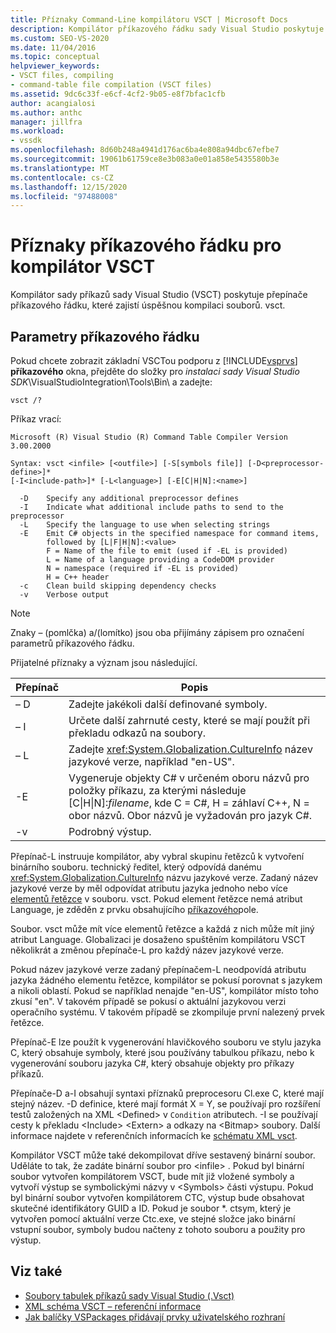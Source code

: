 ```yaml
---
title: Příznaky Command-Line kompilátoru VSCT | Microsoft Docs
description: Kompilátor příkazového řádku sady Visual Studio poskytuje možnosti příkazového řádku pro zajištění úspěšné kompilace souborů. vsct.
ms.custom: SEO-VS-2020
ms.date: 11/04/2016
ms.topic: conceptual
helpviewer_keywords:
- VSCT files, compiling
- command-table file compilation (VSCT files)
ms.assetid: 9dc6c33f-e6cf-4cf2-9b05-e8f7bfac1cfb
author: acangialosi
ms.author: anthc
manager: jillfra
ms.workload:
- vssdk
ms.openlocfilehash: 8d60b248a4941d176ac6ba4e808a94dbc67efbe7
ms.sourcegitcommit: 19061b61759ce8e3b083a0e01a858e5435580b3e
ms.translationtype: MT
ms.contentlocale: cs-CZ
ms.lasthandoff: 12/15/2020
ms.locfileid: "97488008"
---
```

# <a name="vsct-compiler-command-line-flags"></a>Příznaky příkazového řádku pro kompilátor VSCT
Kompilátor sady příkazů sady Visual Studio (VSCT) poskytuje přepínače příkazového řádku, které zajistí úspěšnou kompilaci souborů. vsct.

## <a name="command-line-parameters"></a>Parametry příkazového řádku
 Pokud chcete zobrazit základní VSCTou podporu z [!INCLUDE[vsprvs](../../code-quality/includes/vsprvs_md.md)] **příkazového** okna, přejděte do složky pro *instalaci sady Visual Studio SDK*\VisualStudioIntegration\Tools\Bin\ a zadejte:

```
vsct /?
```

 Příkaz vrací:

```
Microsoft (R) Visual Studio (R) Command Table Compiler Version 3.00.2000

Syntax: vsct <infile> [<outfile>] [-S[symbols file]] [-D<preprocessor-define>]*
[-I<include-path>]* [-L<language>] [-E[C|H|N]:<name>]

  -D    Specify any additional preprocessor defines
  -I    Indicate what additional include paths to send to the preprocessor
  -L    Specify the language to use when selecting strings
  -E    Emit C# objects in the specified namespace for command items,
        followed by [L|F|H|N]:<value>
        F = Name of the file to emit (used if -EL is provided)
        L = Name of a language providing a CodeDOM provider
        N = namespace (required if -EL is provided)
        H = C++ header
  -c    Clean build skipping dependency checks
  -v    Verbose output
```

> [!NOTE]
> Znaky – (pomlčka) a/(lomítko) jsou oba přijímány zápisem pro označení parametrů příkazového řádku.

 Přijatelné příznaky a význam jsou následující.

|Přepínač|Popis|
|------------|-----------------|
|– D|Zadejte jakékoli další definované symboly.|
|– I|Určete další zahrnuté cesty, které se mají použít při překladu odkazů na soubory.|
|– L|Zadejte <xref:System.Globalization.CultureInfo> název jazykové verze, například "en-US".|
|-E|Vygeneruje objekty C# v určeném oboru názvů pro položky příkazu, za kterými následuje [C&#124;H&#124;N]:*filename*, kde C = C#, H = záhlaví C++, N = obor názvů. Obor názvů je vyžadován pro jazyk C#.|
|-v|Podrobný výstup.|

 Přepínač-L instruuje kompilátor, aby vybral skupinu řetězců k vytvoření binárního souboru. technický ředitel, který odpovídá danému <xref:System.Globalization.CultureInfo> názvu jazykové verze. Zadaný název jazykové verze by měl odpovídat atributu jazyka jednoho nebo více [elementů řetězce](../../extensibility/strings-element.md) v souboru. vsct. Pokud element řetězce nemá atribut Language, je zděděn z prvku obsahujícího [příkazového](../../extensibility/commandtable-element.md)pole.

 Soubor. vsct může mít více elementů řetězce a každá z nich může mít jiný atribut Language. Globalizaci je dosaženo spuštěním kompilátoru VSCT několikrát a změnou přepínače-L pro každý název jazykové verze.

 Pokud název jazykové verze zadaný přepínačem-L neodpovídá atributu jazyka žádného elementu řetězce, kompilátor se pokusí porovnat s jazykem a nikoli oblastí. Pokud se například nenajde "en-US", kompilátor místo toho zkusí "en". V takovém případě se pokusí o aktuální jazykovou verzi operačního systému. V takovém případě se zkompiluje první nalezený prvek řetězce.

 Přepínač-E lze použít k vygenerování hlavičkového souboru ve stylu jazyka C, který obsahuje symboly, které jsou používány tabulkou příkazu, nebo k vygenerování souboru jazyka C#, který obsahuje objekty pro příkazy příkazů.

 Přepínače-D a-I obsahují syntaxi příznaků preprocesoru Cl.exe C, které mají stejný název. -D definice, které mají formát X = Y, se používají pro rozšíření testů založených na XML \<Defined> v `Condition` atributech. -I se používají cesty k překladu \<Include> \<Extern> a odkazy na \<Bitmap> soubory. Další informace najdete v referenčních informacích ke [schématu XML vsct](../../extensibility/vsct-xml-schema-reference.md).

 Kompilátor VSCT může také dekompilovat dříve sestavený binární soubor. Uděláte to tak, že zadáte binární soubor pro \<infile> .   Pokud byl binární soubor vytvořen kompilátorem VSCT, bude mít již vložené symboly a vytvoří výstup se symbolickými názvy v \<Symbols> části výstupu. Pokud byl binární soubor vytvořen kompilátorem CTC, výstup bude obsahovat skutečné identifikátory GUID a ID. Pokud je soubor *. ctsym, který je vytvořen pomocí aktuální verze Ctc.exe, ve stejné složce jako binární vstupní soubor, symboly budou načteny z tohoto souboru a použity pro výstup.

## <a name="see-also"></a>Viz také
- [Soubory tabulek příkazů sady Visual Studio (.Vsct)](../../extensibility/internals/visual-studio-command-table-dot-vsct-files.md)
- [XML schéma VSCT – referenční informace](../../extensibility/vsct-xml-schema-reference.md)
- [Jak balíčky VSPackages přidávají prvky uživatelského rozhraní](../../extensibility/internals/how-vspackages-add-user-interface-elements.md)
